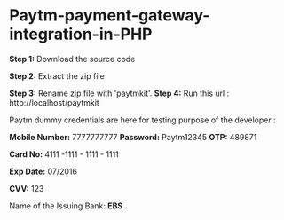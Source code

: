 # Paytm-payment-gateway-integration-in-PHP

**Step 1:** Download the source code

**Step 2:** Extract the zip file 

**Step 3:** Rename zip file with 'paytmkit'.
**Step 4:** Run this url : http://localhost/paytmkit

Paytm dummy credentials are here for testing purpose of the developer : 

**Mobile Number:** 7777777777
**Password:** Paytm12345
**OTP:** 489871

**Card No:** 4111 -1111 - 1111 - 1111

**Exp Date:** 07/2016

**CVV:** 123

Name of the Issuing Bank: **EBS**
